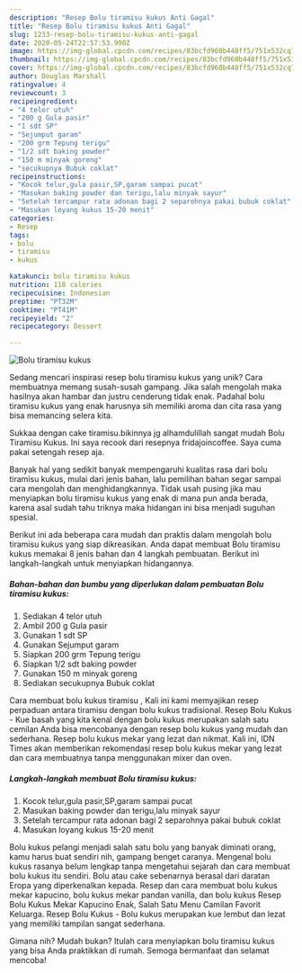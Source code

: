 ```yaml
---
description: "Resep Bolu tiramisu kukus Anti Gagal"
title: "Resep Bolu tiramisu kukus Anti Gagal"
slug: 1233-resep-bolu-tiramisu-kukus-anti-gagal
date: 2020-05-24T22:57:53.990Z
image: https://img-global.cpcdn.com/recipes/83bcfd960b448ff5/751x532cq70/bolu-tiramisu-kukus-foto-resep-utama.jpg
thumbnail: https://img-global.cpcdn.com/recipes/83bcfd960b448ff5/751x532cq70/bolu-tiramisu-kukus-foto-resep-utama.jpg
cover: https://img-global.cpcdn.com/recipes/83bcfd960b448ff5/751x532cq70/bolu-tiramisu-kukus-foto-resep-utama.jpg
author: Douglas Marshall
ratingvalue: 4
reviewcount: 3
recipeingredient:
- "4 telor utuh"
- "200 g Gula pasir"
- "1 sdt SP"
- "Sejumput garam"
- "200 grm Tepung terigu"
- "1/2 sdt baking powder"
- "150 m minyak goreng"
- "secukupnya Bubuk coklat"
recipeinstructions:
- "Kocok telur,gula pasir,SP,garam sampai pucat"
- "Masukan baking powder dan terigu,lalu minyak sayur"
- "Setelah tercampur rata adonan bagi 2 separohnya pakai bubuk coklat"
- "Masukan loyang kukus 15-20 menit"
categories:
- Resep
tags:
- bolu
- tiramisu
- kukus

katakunci: bolu tiramisu kukus 
nutrition: 118 calories
recipecuisine: Indonesian
preptime: "PT32M"
cooktime: "PT41M"
recipeyield: "2"
recipecategory: Dessert

---
```



![Bolu tiramisu kukus](https://img-global.cpcdn.com/recipes/83bcfd960b448ff5/751x532cq70/bolu-tiramisu-kukus-foto-resep-utama.jpg)

Sedang mencari inspirasi resep bolu tiramisu kukus yang unik? Cara membuatnya memang susah-susah gampang. Jika salah mengolah maka hasilnya akan hambar dan justru cenderung tidak enak. Padahal bolu tiramisu kukus yang enak harusnya sih memiliki aroma dan cita rasa yang bisa memancing selera kita.

Sukkaa dengan cake tiramisu.bikinnya jg alhamdulillah sangat mudah Bolu Tiramisu Kukus. Ini saya recook dari resepnya fridajoincoffee. Saya cuma pakai setengah resep aja.

Banyak hal yang sedikit banyak mempengaruhi kualitas rasa dari bolu tiramisu kukus, mulai dari jenis bahan, lalu pemilihan bahan segar sampai cara mengolah dan menghidangkannya. Tidak usah pusing jika mau menyiapkan bolu tiramisu kukus yang enak di mana pun anda berada, karena asal sudah tahu triknya maka hidangan ini bisa menjadi suguhan spesial.


Berikut ini ada beberapa cara mudah dan praktis dalam mengolah bolu tiramisu kukus yang siap dikreasikan. Anda dapat membuat Bolu tiramisu kukus memakai 8 jenis bahan dan 4 langkah pembuatan. Berikut ini langkah-langkah untuk menyiapkan hidangannya.

<!--inarticleads1-->

##### Bahan-bahan dan bumbu yang diperlukan dalam pembuatan Bolu tiramisu kukus:

1. Sediakan 4 telor utuh
1. Ambil 200 g Gula pasir
1. Gunakan 1 sdt SP
1. Gunakan Sejumput garam
1. Siapkan 200 grm Tepung terigu
1. Siapkan 1/2 sdt baking powder
1. Gunakan 150 m minyak goreng
1. Sediakan secukupnya Bubuk coklat


Cara membuat bolu kukus tiramisu , Kali ini kami memyajikan resep perpaduan antara tiramisu dengan bolu kukus tradisional. Resep Bolu Kukus - Kue basah yang kita kenal dengan bolu kukus merupakan salah satu cemilan Anda bisa mencobanya dengan resep bolu kukus yang mudah dan sederhana. Resep bolu kukus mekar yang lezat dan nikmat. Kali ini, IDN Times akan memberikan rekomendasi resep bolu kukus mekar yang lezat dan cara membuatnya tanpa menggunakan mixer dan oven. 

<!--inarticleads2-->

##### Langkah-langkah membuat Bolu tiramisu kukus:

1. Kocok telur,gula pasir,SP,garam sampai pucat
1. Masukan baking powder dan terigu,lalu minyak sayur
1. Setelah tercampur rata adonan bagi 2 separohnya pakai bubuk coklat
1. Masukan loyang kukus 15-20 menit


Bolu kukus pelangi menjadi salah satu bolu yang banyak diminati orang, kamu harus buat sendiri nih, gampang benget caranya. Mengenal bolu kukus rasanya belum lengkap tanpa mengetahui sejarah dan cara membuat bolu kukus itu sendiri. Bolu atau cake sebenarnya berasal dari daratan Eropa yang diperkenalkan kepada. Resep dan cara membuat bolu kukus mekar kapucino, bolu kukus mekar pandan vanilla, dan bolu kukus Resep Bolu Kukus Mekar Kapucino Enak, Salah Satu Menu Camilan Favorit Keluarga. Resep Bolu Kukus - Bolu kukus merupakan kue lembut dan lezat yang memiliki tampilan sangat sederhana. 

Gimana nih? Mudah bukan? Itulah cara menyiapkan bolu tiramisu kukus yang bisa Anda praktikkan di rumah. Semoga bermanfaat dan selamat mencoba!
